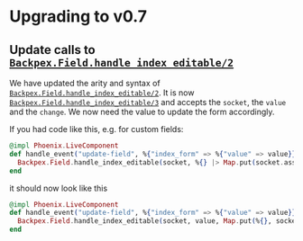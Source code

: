 # Upgrading to v0.7

## Update calls to [`Backpex.Field.handle_index_editable/2`](Backpex.Field.html#handle_index_editable/3)

We have updated the arity and syntax of [`Backpex.Field.handle_index_editable/2`](Backpex.Field.html#handle_index_editable/3). It is now [`Backpex.Field.handle_index_editable/3`](Backpex.Field.html#handle_index_editable/3) and accepts the `socket`, the `value` and the `change`. We now need the value to update the form accordingly.

If you had code like this, e.g. for custom fields:

```elixir
@impl Phoenix.LiveComponent
def handle_event("update-field", %{"index_form" => %{"value" => value}}, socket) do
  Backpex.Field.handle_index_editable(socket, %{} |> Map.put(socket.assigns.name, value))
end
```

it should now look like this

```elixir
@impl Phoenix.LiveComponent
def handle_event("update-field", %{"index_form" => %{"value" => value}}, socket) do
  Backpex.Field.handle_index_editable(socket, value, Map.put(%{}, socket.assigns.name, value))
end
```
